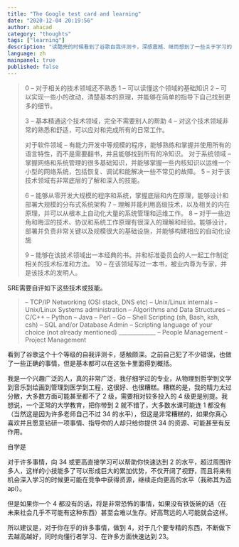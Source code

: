 ```yaml
---
title: "The Google test card and learning"
date: "2020-12-04 20:19:56"
author: ahacad
category: "thoughts"
tags: ["learning"]
description: "读酷壳的时候看到了谷歌自我评测卡，深感震撼、继而想到了一些关于学习的方法与原则……"
language: zh
mainpanel: true
published: false
---
```


> 0 – 对于相关的技术领域还不熟悉
> 1 – 可以读懂这个领域的基础知识
> 2 – 可以实现一些小的改动，清楚基本的原理，并能够在简单的指导下自己找到更多的细节。
> 
> 3 – 基本精通这个技术领域，完全不需要别人的帮助
> 4 – 对这个技术领域非常的熟悉和舒适，可以应对和完成所有的日常工作。
> 
> 对于软件领域 – 有能力开发中等规模的程序，能够熟练和掌握并使用所有的语言特性，而不是需要翻书，并且能够找到所有的冷知识。
> 对于系统领域 – 掌握网络和系统管理的很多基础知识，并能够掌握一些内核知识以运维一个小型的网络系统，包括恢复、调试和能解决一些不常见的故障。
> 5 – 对于该技术领域有非常底层的了解和深入的技能。
> 
> 6 – 能够从零开发大规模的程序和系统，掌握底层和内在原理，能够设计和部署大规模的分布式系统架构
> 7 – 理解并能利用高级技术，以及相关的内在原理，并可以从根本上自动化大量的系统管理和运维工作。
> 8 – 对于一些边角和晦涩的技术、协议和系统工作原理有很深入的理解和经验。能够设计，部署并负责非常关键以及规模很大的基础设施，并能够构建相应的自动化设施
> 
> 9 – 能够在该技术领域出一本经典的书。并和标准委员会的人一起工作制定相关的技术标准和方法。
> 10 – 在该领域写过一本书，被业内尊为专家，并是该技术的发明人。

SRE需要自评如下这些技术或技能。

> – TCP/IP Networking (OSI stack, DNS etc)
> – Unix/Linux internals
> – Unix/Linux Systems administration
> – Algorithms and Data Structures
> – C/C++
> – Python
> – Java
> – Perl
> – Go
> – Shell Scripting (sh, Bash, ksh, csh)
> – SQL and/or Database Admin
> – Scripting language of your choice (not already mentioned) _____________
> – People Management
> – Project Management

看到了谷歌这个十个等级的自我评测卡，感触颇深。之前自己犯了不少错误，也做了一些正确的事情，但是基本都可以在这张卡里面得到概括。

我是一个兴趣广泛的人，真的非常广泛，我仔细学过的专业，从物理到哲学到文学到音乐到绘画到管理到医学到工程，这很好、也很糟糕。糟糕的是，我的精力太过分散，大多数方面可能甚至都不了 2 级，需要相对较多投入的 4 级更是别提。我想说，一个正常的大学教育，把你带到 2 就不错了，大多数水课可能连 1 都没有（当然这是因为许多老师自己不过 34 的水平），但这是非常糟糕的，如果你真心喜欢并且愿意钻研一项事情、指导你的人却只给你提供 34 的资源、可能甚至有反作用。

自学是

对于许多事情，向 34 或更高直接学习可以帮助你快速达到 2 的水平，超过周围许多人，这样的小技能多了可以形成巨大的累加优势，不仅开阔了视野，而且将来有机会深入学习的时候更可能在竞争中获得资源，继续走向更高的水平（我称其为造 api）。

但是如果你一个 4 都没有的话，将是非常恐怖的事情，如果没有铁饭碗的话（在未来社会几乎不可能有这种东西）甚至会难以生存。好高骛远的人可能就会这样。

所以建议是，对于你在乎的许多事情，做到 4，对于几个要专精的东西，不断做下去越高越好，同时向懂行者学习、在许多方面快速达到 23。
